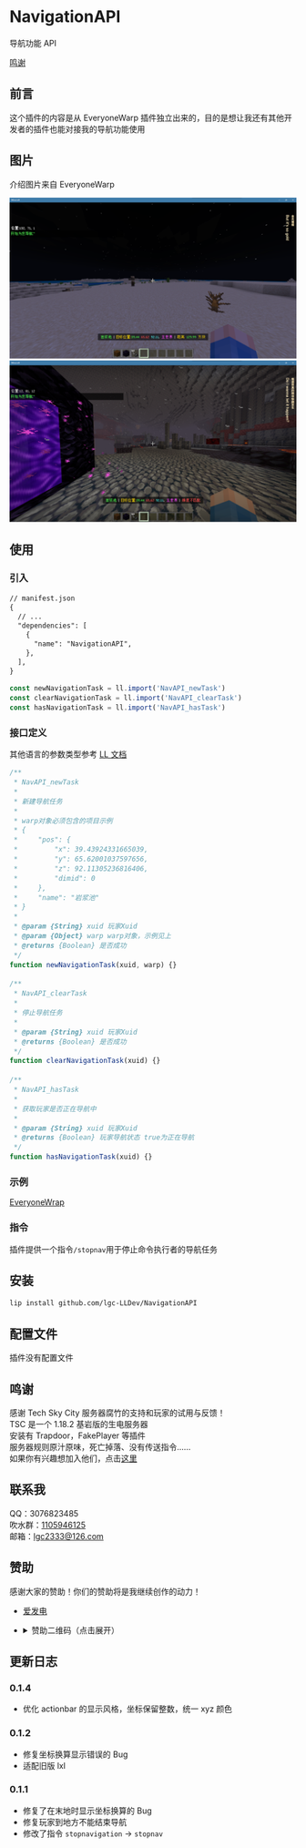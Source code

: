 <!-- markdownlint-disable MD033 -->

# NavigationAPI

导航功能 API

[鸣谢](#鸣谢)

## 前言

这个插件的内容是从 EveryoneWarp 插件独立出来的，目的是想让我还有其他开发者的插件也能对接我的导航功能使用

## 图片

介绍图片来自 EveryoneWarp

![5](https://raw.githubusercontent.com/lgc-LLDev/readme/main/EveryoneWarp/5.png)  
![6](https://raw.githubusercontent.com/lgc-LLDev/readme/main/EveryoneWarp/6.png)

## 使用

### 引入

```jsonc
// manifest.json
{
  // ...
  "dependencies": [
    {
      "name": "NavigationAPI",
    },
  ],
}
```

```js
const newNavigationTask = ll.import('NavAPI_newTask')
const clearNavigationTask = ll.import('NavAPI_clearTask')
const hasNavigationTask = ll.import('NavAPI_hasTask')
```

### 接口定义

其他语言的参数类型参考 [LL 文档](https://docs.litebds.com/zh_CN/Development/ScriptAPI/Ll.html)

```js
/**
 * NavAPI_newTask
 *
 * 新建导航任务
 *
 * warp对象必须包含的项目示例
 * {
 *     "pos": {
 *         "x": 39.43924331665039,
 *         "y": 65.62001037597656,
 *         "z": 92.11305236816406,
 *         "dimid": 0
 *     },
 *     "name": "岩浆池"
 * }
 *
 * @param {String} xuid 玩家Xuid
 * @param {Object} warp warp对象，示例见上
 * @returns {Boolean} 是否成功
 */
function newNavigationTask(xuid, warp) {}

/**
 * NavAPI_clearTask
 *
 * 停止导航任务
 *
 * @param {String} xuid 玩家Xuid
 * @returns {Boolean} 是否成功
 */
function clearNavigationTask(xuid) {}

/**
 * NavAPI_hasTask
 *
 * 获取玩家是否正在导航中
 *
 * @param {String} xuid 玩家Xuid
 * @returns {Boolean} 玩家导航状态 true为正在导航
 */
function hasNavigationTask(xuid) {}
```

### 示例

[EveryoneWrap](https://github.com/lgc-LLDev/EveryoneWarp/blob/master/EveryoneWarp.lls.js)

### 指令

插件提供一个指令`/stopnav`用于停止命令执行者的导航任务

## 安装

```bash
lip install github.com/lgc-LLDev/NavigationAPI
```

## 配置文件

插件没有配置文件

## 鸣谢

感谢 Tech Sky City 服务器腐竹的支持和玩家的试用与反馈！  
TSC 是一个 1.18.2 基岩版的生电服务器  
安装有 Trapdoor，FakePlayer 等插件  
服务器规则原汁原味，死亡掉落、没有传送指令……  
如果你有兴趣想加入他们，点击[这里](https://jq.qq.com/?_wv=1027&k=p2ke7c5F)

## 联系我

QQ：3076823485  
吹水群：[1105946125](https://jq.qq.com/?_wv=1027&k=Z3n1MpEp)  
邮箱：<lgc2333@126.com>

## 赞助

感谢大家的赞助！你们的赞助将是我继续创作的动力！

- [爱发电](https://afdian.net/@lgc2333)

- <details>
    <summary>赞助二维码（点击展开）</summary>

  ![讨饭](https://raw.githubusercontents.com/lgc2333/ShigureBotMenu/master/src/imgs/sponsor.png)

  </details>

## 更新日志

### 0.1.4

- 优化 actionbar 的显示风格，坐标保留整数，统一 xyz 颜色

### 0.1.2

- 修复坐标换算显示错误的 Bug
- 适配旧版 lxl

### 0.1.1

- 修复了在末地时显示坐标换算的 Bug
- 修复玩家到地方不能结束导航
- 修改了指令 `stopnavigation` -> `stopnav`
